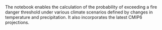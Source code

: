 The notebook enables the calculation of the probability of exceeding a fire danger threshold under various climate scenarios defined by changes in temperature and precipitation. It also incorporates the latest CMIP6 projections.
